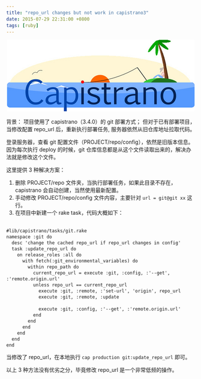 ```yaml
---
title: "repo_url changes but not work in capistrano3"
date: 2015-07-29 22:31:00 +0800
tags: [ruby]
---
```


<div style='text-align:center;'>
  <img src='/images/capistrano.jpg'/>
</div>

背景： 项目使用了 capistrano（3.4.0）的  git 部署方式； 但对于已有部署项目，当修改配置 repo_url 后，重新执行部署任务,
服务器依然从旧仓库地址拉取代码。

登录服务器，查看 git 配置文件（PROJECT/repo/config），依然是旧版本信息。因为每次执行 deploy 的时候，git 仓库信息都是从这个文件读取出来的，解决办法就是修改这个文件。

这里提供 3 种解决方案：

1. 删除 PROJECT/repo 文件夹，当执行部署任务，如果此目录不存在， capistrano 会自动创建，当然使用最新配置。
2. 手动修改 PROJECT/repo/config 文件内容，主要针对 `url = git@git xx` 这行。  
3. 在项目中新建一个 rake task，代码大概如下：

```

#lib/capistrano/tasks/git.rake
namespace :git do
  desc 'change the cached repo_url if repo_url changes in config'
  task :update_repo_url do
    on release_roles :all do
      with fetch(:git_environmental_variables) do
        within repo_path do
          current_repo_url = execute :git, :config, :'--get', :'remote.origin.url'
          unless repo_url == current_repo_url
            execute :git, :remote, :'set-url', 'origin', repo_url
            execute :git, :remote, :update

            execute :git, :config, :'--get', :'remote.origin.url'
          end
        end
      end
    end
  end
end
```  
当修改了 repo_url，在本地执行 `cap production git:update_repo_url` 即可。

以上 3 种方法没有优劣之分，毕竟修改 repo_url 是一个非常低频的操作。
